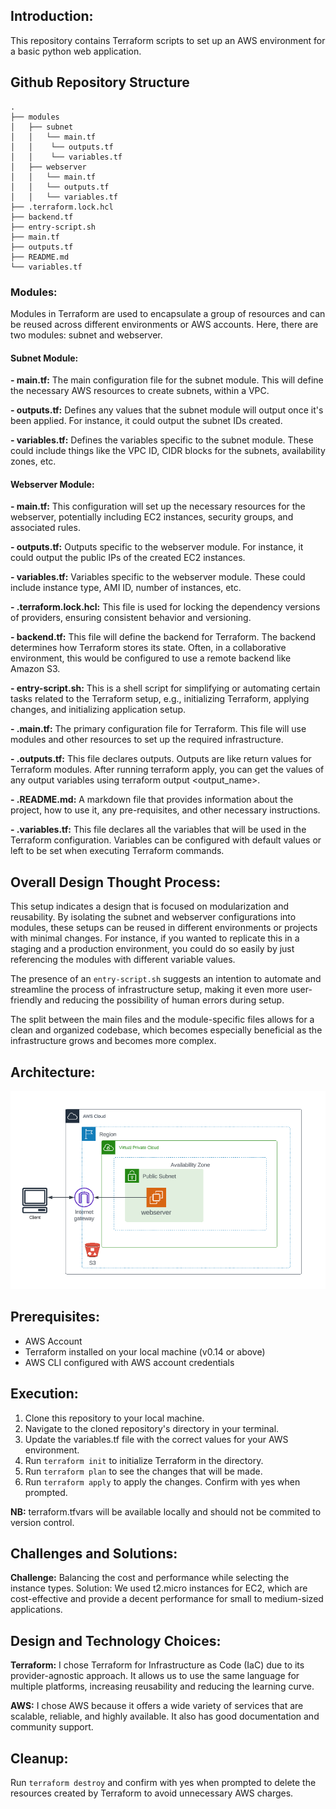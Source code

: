 ## Introduction:
This repository contains Terraform scripts to set up an AWS environment for a basic python web application.

## Github Repository Structure
```
.
├── modules
│   ├── subnet
│   │   └── main.tf
│   │    └── outputs.tf
│   │    └── variables.tf
│   ├── webserver
│   │   └── main.tf  
│   │   └── outputs.tf
│   │   └── variables.tf 
├── .terraform.lock.hcl
├── backend.tf
├── entry-script.sh
├── main.tf
├── outputs.tf
├── README.md
└── variables.tf
```
### Modules:
Modules in Terraform are used to encapsulate a group of resources and can be reused across different environments or AWS accounts. Here, there are two modules: subnet and webserver.

#### Subnet Module:
**- main.tf:** The main configuration file for the subnet module. This will define the necessary AWS resources to create subnets, within a VPC.

**- outputs.tf:** Defines any values that the subnet module will output once it's been applied. For instance, it could output the subnet IDs created.

**- variables.tf:** Defines the variables specific to the subnet module. These could include things like the VPC ID, CIDR blocks for the subnets, availability zones, etc.

#### Webserver Module:
**- main.tf:** This configuration will set up the necessary resources for the webserver, potentially including EC2 instances, security groups, and associated rules.

**- outputs.tf:** Outputs specific to the webserver module. For instance, it could output the public IPs of the created EC2 instances.

**- variables.tf:** Variables specific to the webserver module. These could include instance type, AMI ID, number of instances, etc.

**- .terraform.lock.hcl:** This file is used for locking the dependency versions of providers, ensuring consistent behavior and versioning. 

**- backend.tf:** This file will define the backend for Terraform. The backend determines how Terraform stores its state. Often, in a collaborative environment, this would be configured to use a remote backend like Amazon S3.

**- entry-script.sh:** This is a shell script for simplifying or automating certain tasks related to the Terraform setup, e.g., initializing Terraform, applying changes, and initializing application setup.

**- .main.tf:** The primary configuration file for Terraform. This file will use modules and other resources to set up the required infrastructure.

**- .outputs.tf:** This file declares outputs. Outputs are like return values for Terraform modules. After running terraform apply, you can get the values of any output variables using terraform output <output_name>.

**- .README.md:** A markdown file that provides information about the project, how to use it, any pre-requisites, and other necessary instructions.

**- .variables.tf:** This file declares all the variables that will be used in the Terraform configuration. Variables can be configured with default values or left to be set when executing Terraform commands.

## Overall Design Thought Process:
This setup indicates a design that is focused on modularization and reusability. By isolating the subnet and webserver configurations into modules, these setups can be reused in different environments or projects with minimal changes. For instance, if you wanted to replicate this in a staging and a production environment, you could do so easily by just referencing the modules with different variable values.

The presence of an `entry-script.sh` suggests an intention to automate and streamline the process of infrastructure setup, making it even more user-friendly and reducing the possibility of human errors during setup.

The split between the main files and the module-specific files allows for a clean and organized codebase, which becomes especially beneficial as the infrastructure grows and becomes more complex.

## Architecture:
![Network Diagram](https://github.com/nielsen2e/balancee-devops-test/blob/main/balancee-archi.png)
## Prerequisites:
- AWS Account
- Terraform installed on your local machine (v0.14 or above)
- AWS CLI configured with AWS account credentials

## Execution:
1. Clone this repository to your local machine.
2. Navigate to the cloned repository's directory in your terminal.
3. Update the variables.tf file with the correct values for your AWS environment.
4. Run `terraform init` to initialize Terraform in the directory.
5. Run `terraform plan` to see the changes that will be made.
6. Run `terraform apply` to apply the changes. Confirm with yes when prompted.

**NB:** terraform.tfvars will be available locally and should not be commited to version control.

## Challenges and Solutions:
**Challenge:** Balancing the cost and performance while selecting the instance types.
Solution: We used t2.micro instances for EC2, which are cost-effective and provide a decent performance for small to medium-sized applications.

## Design and Technology Choices:
**Terraform:** I chose Terraform for Infrastructure as Code (IaC) due to its provider-agnostic approach. It allows us to use the same language for multiple platforms, increasing reusability and reducing the learning curve.

**AWS:** I chose AWS because it offers a wide variety of services that are scalable, reliable, and highly available. It also has good documentation and community support.

## Cleanup:
Run `terraform destroy` and confirm with yes when prompted to delete the resources created by Terraform to avoid unnecessary AWS charges.
